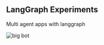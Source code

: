 ## LangGraph Experiments

Multi agent apps with langgraph

![big bot](https://github.com/user-attachments/assets/41cb2b96-7cdf-43d5-94f4-7c29ab971928)
